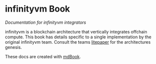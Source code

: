 # infinityvm Book

*Documentation for infinityvm integrators*

infinityvm is a blockchain architecture that vertically integrates offchain compute. This book has details specific to a single implementation by the original infinityvm team. Consult the teams [litepaper](https://infinityvm.xyz/infinityvm_litepaper.pdf) for the architectures genesis.

These docs are created with [mdBook](https://rust-lang.github.io/mdBook/).